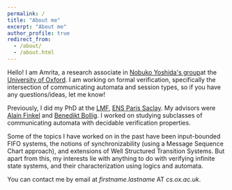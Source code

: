 ```yaml
---
permalink: /
title: "About me"
excerpt: "About me"
author_profile: true
redirect_from: 
  - /about/
  - /about.html
---
```


Hello! I am Amrita, a research associate in [Nobuko Yoshida's group](https://www.cs.ox.ac.uk/people/nobuko.yoshida/)at the [University of Oxford](https://www.cs.ox.ac.uk/). I am working on formal verification, specifically the intersection of communicating automata and session types, so if you have any questions/ideas, let me know!

Previously, I did my PhD at the [LMF](https://lmf.cnrs.fr/), [ENS Paris Saclay](https://ens-paris-saclay.fr/en). My advisors were [Alain Finkel](http://www.lsv.fr/~finkel/) and [Benedikt Bollig](https://www.benedikt-bollig.org/). I worked on studying subclasses of communicating automata with decidable verification properties.

Some of the topics I have worked on in the past have been input-bounded FIFO systems, the notions of synchronizability (using a Message Sequence Chart approach), and extensions of Well Structured Transition Systems. But apart from this, my interests lie with anything to do with verifying infinite state systems, and their characterization using logics and automata.

You can contact me by email at _firstname.lastname_ AT _cs.ox.ac.uk_.


